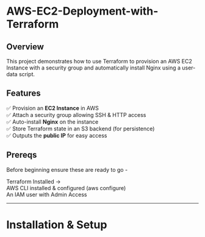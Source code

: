 # AWS-EC2-Deployment-with-Terraform

## Overview 
This project demonstrates how to use Terraform to provision an AWS EC2 Instance with a security group and automatically install Nginx using a user-data script. 

## Features 
:white_check_mark: Provision an **EC2 Instance** in AWS    
:white_check_mark: Attach a security group allowing SSH & HTTP access     
:white_check_mark: Auto-install **Nginx** on the instance    
:white_check_mark: Store Terraform state in an S3 backend (for persistence)     
:white_check_mark: Outputs the **public IP** for easy access    


## Prereqs
Before beginning ensure these are ready to go - 

Terraform Installed ->    
AWS CLI installed & configured (aws configure)     
An IAM user with Admin Access    

---

# Installation & Setup

